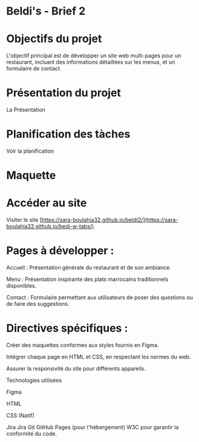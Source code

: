 # Beldi's - Brief 2
# Objectifs du projet
L'objectif principal est de développer un site web multi-pages pour un restaurant, incluant des informations détaillées sur les menus, et un formulaire de contact.

# Présentation du projet
La Présentation

# Planification des tàches
Voir la planification

# Maquette

# Accéder au site
Visiter le site [https://sara-boulahia32.github.io/beldi2/](https://sara-boulahia32.github.io/bedi-w-tabs/)

# Pages à développer :
Accueil : Présentation générale du restaurant et de son ambiance.

Menu    : Présentation inspirante des plats marrocains traditionnels disponibles.

Contact : Formulaire permettant aux utilisateurs de poser des questions ou de faire des suggestions.

# Directives spécifiques :
Créer des maquettes conformes aux styles fournis en Figma.

Intégrer chaque page en HTML et CSS, en respectant les normes du web.

Assurer la responsivité du site pour différents appareils.

Technologies utilisées

Figma

HTML

CSS (Natif)

Jira
Jira
Git
GitHub Pages (pour l'hébergement)
W3C pour garantir la conformité du code.

